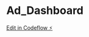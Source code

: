 # Ad_Dashboard

[Edit in Codeflow ⚡️](https://stackblitz.com/~/github.com/vaibhavpatil5/Ad_Dashboard)